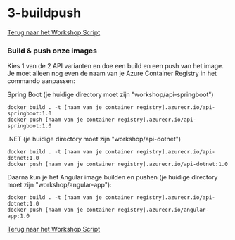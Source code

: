 # 3-buildpush

[Terug naar het Workshop Script](/handson.md)

### Build & push onze images

Kies 1 van de 2 API varianten en doe een build en een push van het image. Je moet alleen nog even de naam van je Azure Container Registry in het commando aanpassen:

Spring Boot (je huidige directory moet zijn "workshop/api-springboot")

```
docker build . -t [naam van je container registry].azurecr.io/api-springboot:1.0
docker push [naam van je container registry].azurecr.io/api-springboot:1.0
```

.NET (je huidige directory moet zijn "workshop/api-dotnet")

```
docker build . -t [naam van je container registry].azurecr.io/api-dotnet:1.0
docker push [naam van je container registry].azurecr.io/api-dotnet:1.0
```

Daarna kun je het Angular image builden en pushen (je huidige directory moet zijn "workshop/angular-app"):

```
docker build . -t [naam van je container registry].azurecr.io/api-dotnet:1.0
docker push [naam van je container registry].azurecr.io/angular-app:1.0
```

[Terug naar het Workshop Script](/handson.md)
